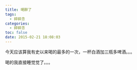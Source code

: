 ```yaml
---
title: 喝醉了
tags:
  - 碎碎念
categories:
  - 碎碎念
toc: false
date: 2015-02-21 18:08:03
---
```


今天应该算我有史以来喝的最多的一次，一杯白酒加三瓶多啤酒。。。

喝的我直接睡觉觉了。。。